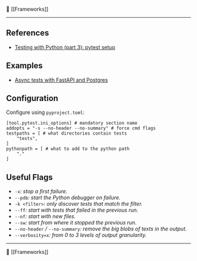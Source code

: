 📁 [[Frameworks]]

-----
## References
- [Testing with Python (part 3): pytest setup](https://www.bitecode.dev/p/testing-with-python-part-3-pytest)

## Examples
- [Async tests with FastAPI and Postgres](https://github.com/hazadus/fastapi-template/tree/main/backend/app/tests)

## Configuration

Configure using `pyproject.toml`:

```
[tool.pytest.ini_options] # mandatory section name
addopts = "-s --no-header --no-summary" # force cmd flags
testpaths = [ # what directories contain tests
    "tests",
]
pythonpath = [ # what to add to the python path
    "."
]
```

## Useful Flags

- `-x`_: stop a first failure._
- `--pdb`_: start the Python debugger on failure._
- `-k <filter>`_: only discover tests that match the filter._
- `--ff`_: start with tests that failed in the previous run._
- `--nf`_: start with new files._
- `--sw`_: start from where it stopped the previous run._
- `--no-header` _/_ `--no-summary`_: remove the big blobs of texts in the output._
- `--verbosity=x`_: from 0 to 3 levels of output granularity._

----
📂 [[Frameworks]]